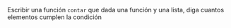 Escribir una función `contar` que dada una función y una lista, diga cuantos elementos cumplen la condición